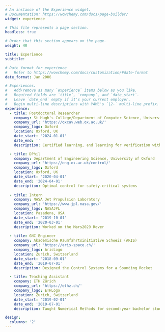 ```yaml
---
# An instance of the Experience widget.
# Documentation: https://wowchemy.com/docs/page-builder/
widget: experience

# This file represents a page section.
headless: true

# Order that this section appears on the page.
weight: 40

title: Experience
subtitle:

# Date format for experience
#   Refer to https://wowchemy.com/docs/customization/#date-format
date_format: Jan 2006

# Experiences.
#   Add/remove as many `experience` items below as you like.
#   Required fields are `title`, `company`, and `date_start`.
#   Leave `date_end` empty if it's your current employer.
#   Begin multi-line descriptions with YAML's `|2-` multi-line prefix.
experience:
  - title: Postdoctoral Researcher
    company: St Hugh's College/Department of Computer Science, University of Oxford
    company_url: 'https://oxcav.web.ox.ac.uk/'
    company_logo: Oxford
    location: Oxford, UK
    date_start: '2024-01-01'
    date_end: ''
    description: Certified learning, and learning for verification with a focus on neural network verification

  - title: DPhil
    company: Department of Engineering Science, University of Oxford
    company_url: 'https://eng.ox.ac.uk/control/'
    company_logo: Oxford
    location: Oxford, UK
    date_start: '2020-04-01'
    date_end: '2024-04-01'
    description: Optimal control for safety-critical systems
    
  - title: Intern
    company: NASA Jet Propulsion Laboratory
    company_url: 'https://www.jpl.nasa.gov/'
    company_logo: NASAJPL
    location: Pasadena, USA
    date_start: '2019-10-01'
    date_end: '2020-03-01'
    description: Worked on the Mars2020 Rover
        
  - title: GNC Engineer
    company: Akademische Raumfahrtsinitiative Schweiz (ARIS)
    company_url: 'https://aris-space.ch/'
    company_logo: ArisLogo
    location: Zurich, Switzerland
    date_start: '2018-09-01'
    date_end: '2019-07-01'
    description: Designed the Control Systems for a Sounding Rocket

  - title: Teaching Assistant
    company: ETH Zürich
    company_url: 'https://ethz.ch/'
    company_logo: ETHLogo
    location: Zurich, Switzerland
    date_start: '2019-02-01'
    date_end: '2019-07-01'
    description: Taught Numerical Methods for second-year bachelor students

design:
  columns: '2'
---
```

